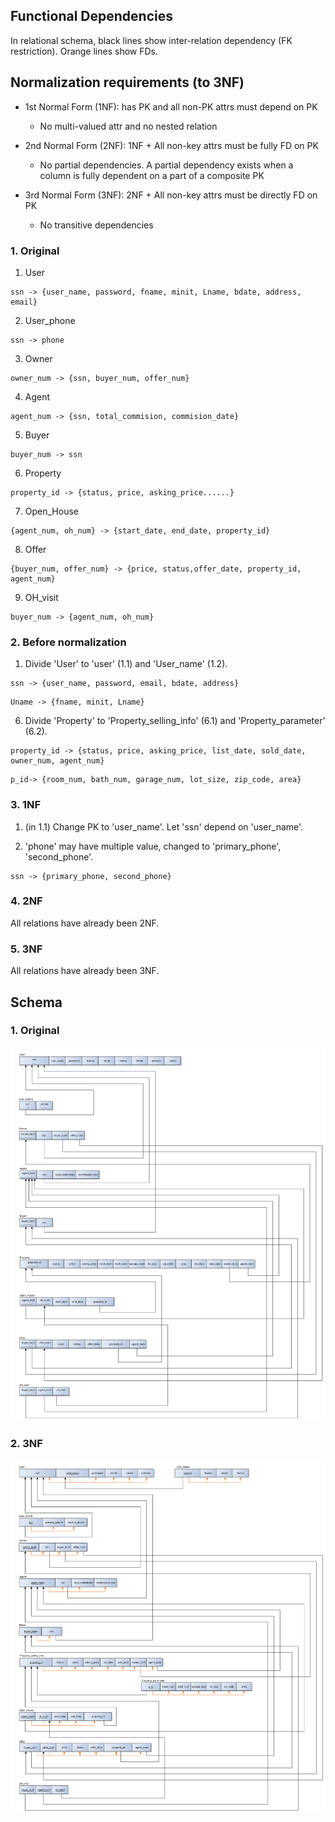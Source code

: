 ## Functional Dependencies

In relational schema, black lines show inter-relation dependency (FK restriction). Orange lines show FDs.

## Normalization requirements (to 3NF)

* 1st Normal Form (1NF): has PK and all non-PK attrs must depend on PK
    * No multi-valued attr and no nested relation

* 2nd Normal Form (2NF): 1NF + All non-key attrs must be fully FD on PK
    * No partial dependencies. A partial dependency exists when a column is fully dependent on a part of a composite PK

* 3rd Normal Form (3NF): 2NF + All non-key attrs must be directly FD on PK
    * No transitive dependencies

### 1. Original

1. User

```
ssn -> {user_name, password, fname, minit, Lname, bdate, address, email}
```

2. User_phone

```
ssn -> phone
```

3. Owner

```
owner_num -> {ssn, buyer_num, offer_num}
```

4. Agent

```
agent_num -> {ssn, total_commision, commision_date}
```

5. Buyer

```
buyer_num -> ssn
```

6. Property

```
property_id -> {status, price, asking_price......}
```

7. Open_House

```
{agent_num, oh_num} -> {start_date, end_date, property_id}
```

8. Offer

```
{buyer_num, offer_num} -> {price, status,offer_date, property_id, agent_num}
```

9. OH_visit

```
buyer_num -> {agent_num, oh_num}
```

### 2. Before normalization

1. Divide 'User' to 'user' (1.1) and 'User_name' (1.2).

```
ssn -> {user_name, password, email, bdate, address}
```

```
Uname -> {fname, minit, Lname}
```

6. Divide 'Property' to 'Property_selling_info' (6.1) and 'Property_parameter' (6.2).

```
property_id -> {status, price, asking_price, list_date, sold_date, owner_num, agent_num}
```

```
p_id-> {room_num, bath_num, garage_num, lot_size, zip_code, area}
```

### 3. 1NF

1. (in 1.1) Change PK to 'user_name'. Let 'ssn' depend on 'user_name'. 

2. 'phone' may have multiple value, changed to 'primary_phone', 'second_phone'.

```
ssn -> {primary_phone, second_phone}
```

### 4. 2NF

All relations have already been 2NF.

### 5. 3NF

All relations have already been 3NF.

## Schema

### 1. Original

![schema](/ERD/schemadiagram.svg)

### 2. 3NF

![schema-3NF](schema-3NF.svg)